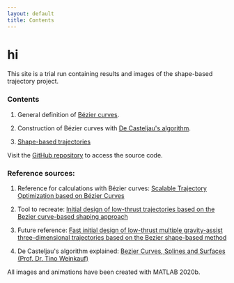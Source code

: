 ```yaml
---
layout: default
title: Contents
---
```


# hi

This site is a trial run containing results and images of the shape-based trajectory project.

### Contents

1. General definition of [Bézier curves](./bezier/bezier.md).

2. Construction of Bézier curves with [De Casteljau's algorithm](./bezier/decastel.md).

3. [Shape-based trajectories](./trajectory/intro.md)


Visit the [GitHub repository](https://github.com/alosola/trajectory) to access the source code.

### Reference sources:

1. Reference for calculations with Bézier curves: [Scalable Trajectory Optimization based on Bézier Curves](https://www.researchgate.net/publication/327043649_Scalable_Trajectory_Optimization_based_on_Bezier_Curves)

2. Tool to recreate: [Initial design of low-thrust trajectories based on the Bezier curve-based shaping approach](https://journals.sagepub.com/doi/abs/10.1177/0954410020920040)

3. Future reference: [Fast initial design of low-thrust multiple gravity-assist three-dimensional trajectories based on the Bezier shape-based method](https://www.sciencedirect.com/science/article/pii/S0094576520305592?via%3Dihub)

4. De Casteljau's algorithm explained: [Bezier Curves, Splines and Surfaces (Prof. Dr. Tino Weinkauf)](https://www.kth.se/social/files/55492cacf276542be2fc547a/BezierCurvesAndSurfaces.pdf)

All images and animations have been created with MATLAB 2020b.
